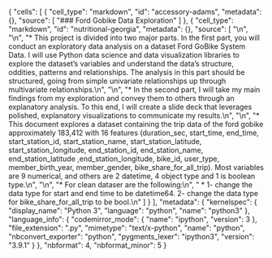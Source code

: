 {
 "cells": [
  {
   "cell_type": "markdown",
   "id": "accessory-adams",
   "metadata": {},
   "source": [
    "### Ford Gobike Data Exploration"
   ]
  },
  {
   "cell_type": "markdown",
   "id": "nutritional-georgia",
   "metadata": {},
   "source": [
    "\n",
    "\n",
    "* This project is divided into two major parts. In the first part, you will conduct an exploratory data analysis on a dataset Ford GoBike System Data. I will use Python data science and data visualization libraries to explore the dataset’s variables and understand the data’s structure, oddities, patterns and relationships. The analysis in this part should be structured, going from simple univariate relationships up through multivariate relationships.\n",
    "\n",
    "* In the second part, I will take my main findings from my exploration and convey them to others through an explanatory analysis. To this end, I will create a slide deck that leverages polished, explanatory visualizations to communicate my results.\n",
    "\n",
    "* This document explores a dataset containing the trip data of the ford gobike approximately 183,412 with 16 features (duration_sec, start_time, end_time, start_station_id, start_station_name, start_station_latitude, start_station_longitude, end_station_id, end_station_name, end_station_latitude ,end_station_longitude, bike_id, user_type, member_birth_year, member_gender, bike_share_for_all_trip). Most variables are 9 numerical, and others are 2 datetime, 4 object type and 1 is boolean type.\n",
    "\n",
    "* For clean dataser are the following:\n",
    "     * 1- change the data type for start and end time to be datetime64. 2- change the data type for bike_share_for_all_trip to be bool.\n"
   ]
  }
 ],
 "metadata": {
  "kernelspec": {
   "display_name": "Python 3",
   "language": "python",
   "name": "python3"
  },
  "language_info": {
   "codemirror_mode": {
    "name": "ipython",
    "version": 3
   },
   "file_extension": ".py",
   "mimetype": "text/x-python",
   "name": "python",
   "nbconvert_exporter": "python",
   "pygments_lexer": "ipython3",
   "version": "3.9.1"
  }
 },
 "nbformat": 4,
 "nbformat_minor": 5
}
